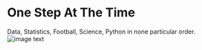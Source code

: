 # One Step At The Time

Data, Statistics, Football, Science, Python in none particular order.
![image text](https://github.com/aliwualk/onestep/blob/master/One%20step%202.png?raw=true)
